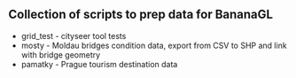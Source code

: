 ## Collection of scripts to prep data for BananaGL

* grid_test - cityseer tool tests
* mosty - Moldau bridges condition data, export from CSV to SHP and link with bridge geometry
* pamatky - Prague tourism destination data
